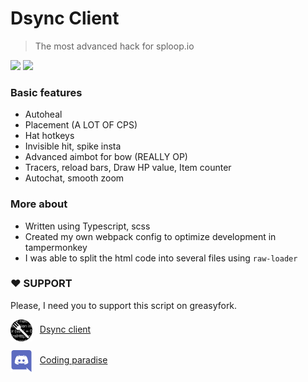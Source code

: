 # Dsync Client

> The most advanced hack for sploop.io

<img src="https://i.imgur.com/cNxhew1.png" width="500"/>
<img src="https://i.imgur.com/tAhfJBJ.png" width="500"/>

### Basic features
- Autoheal
- Placement (A LOT OF CPS)
- Hat hotkeys
- Invisible hit, spike insta
- Advanced aimbot for bow (REALLY OP)
- Tracers, reload bars, Draw HP value, Item counter
- Autochat, smooth zoom

### More about
- Written using Typescript, scss
- Created my own webpack config to optimize development in tampermonkey
- I was able to split the html code into several files using `raw-loader`

### ❤️ SUPPORT
Please, I need you to support this script on greasyfork.<br>

<img src="https://raw.githubusercontent.com/Murka007/Murka007/main/img/greasyfork.svg" align="center" height="35"/>&nbsp;&nbsp;&nbsp;[Dsync client](https://greasyfork.org/en/users/919633)<br>

<img src="https://raw.githubusercontent.com/Murka007/Murka007/main/img/discord.svg" align="center" height="35"/>&nbsp;&nbsp;&nbsp;[Coding paradise](https://discord.gg/sG9cyfGPj5)
